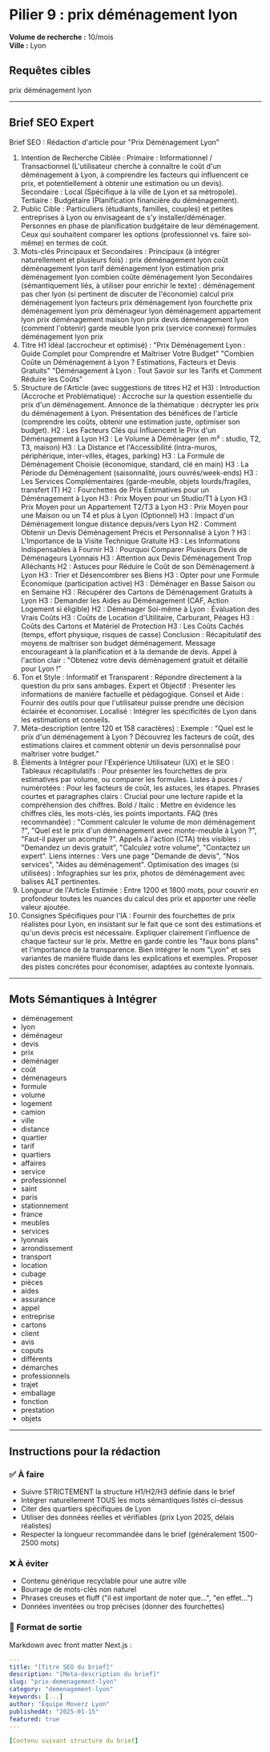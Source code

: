 # Pilier 9 : prix déménagement lyon

**Volume de recherche :** 10/mois  
**Ville :** Lyon

## Requêtes cibles

prix déménagement lyon

---

## Brief SEO Expert

Brief SEO : Rédaction d'article pour "Prix Déménagement Lyon"
1. Intention de Recherche Ciblée :
Primaire : Informationnel / Transactionnel (L'utilisateur cherche à connaître le coût d'un déménagement à Lyon, à comprendre les facteurs qui influencent ce prix, et potentiellement à obtenir une estimation ou un devis).
Secondaire : Local (Spécifique à la ville de Lyon et sa métropole).
Tertiaire : Budgétaire (Planification financière du déménagement).
2. Public Cible :
Particuliers (étudiants, familles, couples) et petites entreprises à Lyon ou envisageant de s'y installer/déménager.
Personnes en phase de planification budgétaire de leur déménagement.
Ceux qui souhaitent comparer les options (professionnel vs. faire soi-même) en termes de coût.
3. Mots-clés Principaux et Secondaires :
Principaux (à intégrer naturellement et plusieurs fois) :
prix déménagement lyon
coût déménagement lyon
tarif déménagement lyon
estimation prix déménagement lyon
combien coûte déménagement lyon
Secondaires (sémantiquement liés, à utiliser pour enrichir le texte) :
déménagement pas cher lyon (si pertinent de discuter de l'économie)
calcul prix déménagement lyon
facteurs prix déménagement lyon
fourchette prix déménagement lyon
prix déménageur lyon
déménagement appartement lyon prix
déménagement maison lyon prix
devis déménagement lyon (comment l'obtenir)
garde meuble lyon prix (service connexe)
formules déménagement lyon prix
4. Titre H1 Idéal (accrocheur et optimisé) :
"Prix Déménagement Lyon : Guide Complet pour Comprendre et Maîtriser Votre Budget"
"Combien Coûte un Déménagement à Lyon ? Estimations, Facteurs et Devis Gratuits"
"Déménagement à Lyon : Tout Savoir sur les Tarifs et Comment Réduire les Coûts"
5. Structure de l'Article (avec suggestions de titres H2 et H3) :
Introduction (Accroche et Problématique) :
Accroche sur la question essentielle du prix d'un déménagement.
Annonce de la thématique : décrypter les prix du déménagement à Lyon.
Présentation des bénéfices de l'article (comprendre les coûts, obtenir une estimation juste, optimiser son budget).
H2 : Les Facteurs Clés qui Influencent le Prix d'un Déménagement à Lyon
H3 : Le Volume à Déménager (en m³ : studio, T2, T3, maison)
H3 : La Distance et l'Accessibilité (intra-muros, périphérique, inter-villes, étages, parking)
H3 : La Formule de Déménagement Choisie (économique, standard, clé en main)
H3 : La Période du Déménagement (saisonnalité, jours ouvrés/week-ends)
H3 : Les Services Complémentaires (garde-meuble, objets lourds/fragiles, transfert IT)
H2 : Fourchettes de Prix Estimatives pour un Déménagement à Lyon
H3 : Prix Moyen pour un Studio/T1 à Lyon
H3 : Prix Moyen pour un Appartement T2/T3 à Lyon
H3 : Prix Moyen pour une Maison ou un T4 et plus à Lyon
(Optionnel) H3 : Impact d'un Déménagement longue distance depuis/vers Lyon
H2 : Comment Obtenir un Devis Déménagement Précis et Personnalisé à Lyon ?
H3 : L'Importance de la Visite Technique Gratuite
H3 : Les Informations Indispensables à Fournir
H3 : Pourquoi Comparer Plusieurs Devis de Déménageurs Lyonnais
H3 : Attention aux Devis Déménagement Trop Alléchants
H2 : Astuces pour Réduire le Coût de son Déménagement à Lyon
H3 : Trier et Désencombrer ses Biens
H3 : Opter pour une Formule Économique (participation active)
H3 : Déménager en Basse Saison ou en Semaine
H3 : Récupérer des Cartons de Déménagement Gratuits à Lyon
H3 : Demander les Aides au Déménagement (CAF, Action Logement si éligible)
H2 : Déménager Soi-même à Lyon : Évaluation des Vrais Coûts
H3 : Coûts de Location d'Utilitaire, Carburant, Péages
H3 : Coûts des Cartons et Matériel de Protection
H3 : Les Coûts Cachés (temps, effort physique, risques de casse)
Conclusion :
Récapitulatif des moyens de maîtriser son budget déménagement.
Message encourageant à la planification et à la demande de devis.
Appel à l'action clair : "Obtenez votre devis déménagement gratuit et détaillé pour Lyon !"
6. Ton et Style :
Informatif et Transparent : Répondre directement à la question du prix sans ambages.
Expert et Objectif : Présenter les informations de manière factuelle et pédagogique.
Conseil et Aide : Fournir des outils pour que l'utilisateur puisse prendre une décision éclairée et économiser.
Localisé : Intégrer les spécificités de Lyon dans les estimations et conseils.
7. Méta-description (entre 120 et 158 caractères) :
Exemple : "Quel est le prix d'un déménagement à Lyon ? Découvrez les facteurs de coût, des estimations claires et comment obtenir un devis personnalisé pour maîtriser votre budget."
8. Éléments à Intégrer pour l'Expérience Utilisateur (UX) et le SEO :
Tableaux récapitulatifs : Pour présenter les fourchettes de prix estimatives par volume, ou comparer les formules.
Listes à puces / numérotées : Pour les facteurs de coût, les astuces, les étapes.
Phrases courtes et paragraphes clairs : Crucial pour une lecture rapide et la compréhension des chiffres.
Bold / Italic : Mettre en évidence les chiffres clés, les mots-clés, les points importants.
FAQ (très recommandée) : "Comment calculer le volume de mon déménagement ?", "Quel est le prix d'un déménagement avec monte-meuble à Lyon ?", "Faut-il payer un acompte ?".
Appels à l'action (CTA) très visibles : "Demandez un devis gratuit", "Calculez votre volume", "Contactez un expert".
Liens internes : Vers une page "Demande de devis", "Nos services", "Aides au déménagement".
Optimisation des images (si utilisées) : Infographies sur les prix, photos de déménagement avec balises ALT pertinentes.
9. Longueur de l'Article Estimée :
Entre 1200 et 1800 mots, pour couvrir en profondeur toutes les nuances du calcul des prix et apporter une réelle valeur ajoutée.
10. Consignes Spécifiques pour l'IA :
Fournir des fourchettes de prix réalistes pour Lyon, en insistant sur le fait que ce sont des estimations et qu'un devis précis est nécessaire.
Expliquer clairement l'influence de chaque facteur sur le prix.
Mettre en garde contre les "faux bons plans" et l'importance de la transparence.
Bien intégrer le nom "Lyon" et ses variantes de manière fluide dans les explications et exemples.
Proposer des pistes concrètes pour économiser, adaptées au contexte lyonnais.

---

## Mots Sémantiques à Intégrer

- déménagement
- lyon
- déménageur
- devis
- prix
- déménager
- coût
- déménageurs
- formule
- volume
- logement
- camion
- ville
- distance
- quartier
- tarif
- quartiers
- affaires
- service
- professionnel
- saint
- paris
- stationnement
- france
- meubles
- services
- lyonnais
- arrondissement
- transport
- location
- cubage
- pièces
- aides
- assurance
- appel
- entreprise
- cartons
- client
- avis
- coputs
- différents
- démarches
- professionnels
- trajet
- emballage
- fonction
- prestation
- objets

---

## Instructions pour la rédaction

### ✅ À faire
- Suivre STRICTEMENT la structure H1/H2/H3 définie dans le brief
- Intégrer naturellement TOUS les mots sémantiques listés ci-dessus
- Citer des quartiers spécifiques de Lyon
- Utiliser des données réelles et vérifiables (prix Lyon 2025, délais réalistes)
- Respecter la longueur recommandée dans le brief (généralement 1500-2500 mots)

### ❌ À éviter
- Contenu générique recyclable pour une autre ville
- Bourrage de mots-clés non naturel
- Phrases creuses et fluff ("il est important de noter que...", "en effet...")
- Données inventées ou trop précises (donner des fourchettes)

### 🎯 Format de sortie
Markdown avec front matter Next.js :

```yaml
---
title: "[Titre SEO du brief]"
description: "[Meta-description du brief]"
slug: "prix-demenagement-lyon"
category: "demenagement-lyon"
keywords: [...]
author: "Équipe Moverz Lyon"
publishedAt: "2025-01-15"
featured: true
---

[Contenu suivant structure du brief]
```
